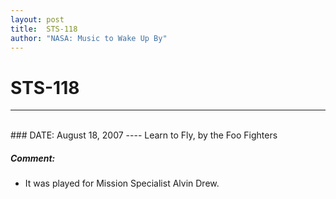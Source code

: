 ```yaml
---
layout: post
title:  STS-118
author: "NASA: Music to Wake Up By"
---
```


# STS-118
----
<br/>
### DATE: August 18, 2007
----
Learn to Fly, by the Foo Fighters

##### Comment:
* It was played for Mission Specialist Alvin Drew.
